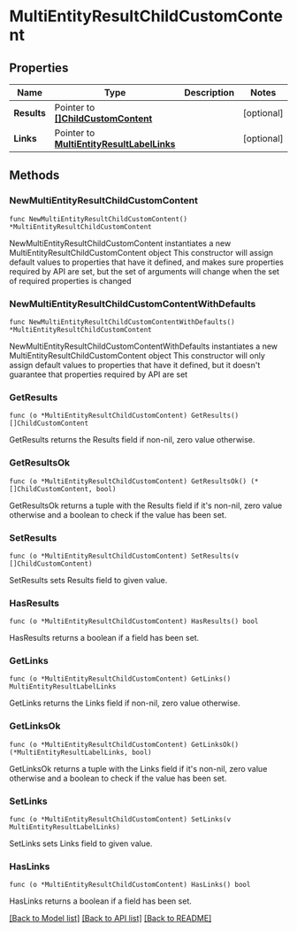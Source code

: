 # MultiEntityResultChildCustomContent

## Properties

Name | Type | Description | Notes
------------ | ------------- | ------------- | -------------
**Results** | Pointer to [**[]ChildCustomContent**](ChildCustomContent.md) |  | [optional] 
**Links** | Pointer to [**MultiEntityResultLabelLinks**](MultiEntityResultLabelLinks.md) |  | [optional] 

## Methods

### NewMultiEntityResultChildCustomContent

`func NewMultiEntityResultChildCustomContent() *MultiEntityResultChildCustomContent`

NewMultiEntityResultChildCustomContent instantiates a new MultiEntityResultChildCustomContent object
This constructor will assign default values to properties that have it defined,
and makes sure properties required by API are set, but the set of arguments
will change when the set of required properties is changed

### NewMultiEntityResultChildCustomContentWithDefaults

`func NewMultiEntityResultChildCustomContentWithDefaults() *MultiEntityResultChildCustomContent`

NewMultiEntityResultChildCustomContentWithDefaults instantiates a new MultiEntityResultChildCustomContent object
This constructor will only assign default values to properties that have it defined,
but it doesn't guarantee that properties required by API are set

### GetResults

`func (o *MultiEntityResultChildCustomContent) GetResults() []ChildCustomContent`

GetResults returns the Results field if non-nil, zero value otherwise.

### GetResultsOk

`func (o *MultiEntityResultChildCustomContent) GetResultsOk() (*[]ChildCustomContent, bool)`

GetResultsOk returns a tuple with the Results field if it's non-nil, zero value otherwise
and a boolean to check if the value has been set.

### SetResults

`func (o *MultiEntityResultChildCustomContent) SetResults(v []ChildCustomContent)`

SetResults sets Results field to given value.

### HasResults

`func (o *MultiEntityResultChildCustomContent) HasResults() bool`

HasResults returns a boolean if a field has been set.

### GetLinks

`func (o *MultiEntityResultChildCustomContent) GetLinks() MultiEntityResultLabelLinks`

GetLinks returns the Links field if non-nil, zero value otherwise.

### GetLinksOk

`func (o *MultiEntityResultChildCustomContent) GetLinksOk() (*MultiEntityResultLabelLinks, bool)`

GetLinksOk returns a tuple with the Links field if it's non-nil, zero value otherwise
and a boolean to check if the value has been set.

### SetLinks

`func (o *MultiEntityResultChildCustomContent) SetLinks(v MultiEntityResultLabelLinks)`

SetLinks sets Links field to given value.

### HasLinks

`func (o *MultiEntityResultChildCustomContent) HasLinks() bool`

HasLinks returns a boolean if a field has been set.


[[Back to Model list]](../README.md#documentation-for-models) [[Back to API list]](../README.md#documentation-for-api-endpoints) [[Back to README]](../README.md)


